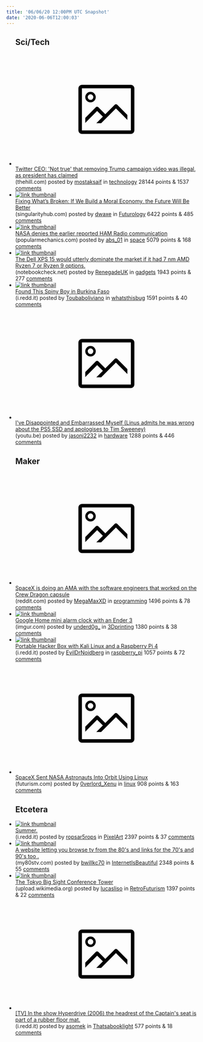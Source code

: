 ```yaml
---
title: '06/06/20 12:00PM UTC Snapshot'
date: '2020-06-06T12:00:03'
---
```

<ul>
<h2>Sci/Tech</h2>

<li><a href='https://thehill.com/policy/technology/501451-twitter-ceo-not-true-that-removing-trump-campaign-video-was-illegal-as'><svg version='1.1' viewBox='-34 -14 104 64' preserveAspectRatio='xMidYMid meet' xmlns='http://www.w3.org/2000/svg' xmlns:xlink='http://www.w3.org/1999/xlink'>
    <title>link thumbnail</title>
    <path d='M32,4H4A2,2,0,0,0,2,6V30a2,2,0,0,0,2,2H32a2,2,0,0,0,2-2V6A2,2,0,0,0,32,4ZM4,30V6H32V30Z'></path>
    <path d='M8.92,14a3,3,0,1,0-3-3A3,3,0,0,0,8.92,14Zm0-4.6A1.6,1.6,0,1,1,7.33,11,1.6,1.6,0,0,1,8.92,9.41Z'></path>
    <path d='M22.78,15.37l-5.4,5.4-4-4a1,1,0,0,0-1.41,0L5.92,22.9v2.83l6.79-6.79L16,22.18l-3.75,3.75H15l8.45-8.45L30,24V21.18l-5.81-5.81A1,1,0,0,0,22.78,15.37Z'></path>
    </svg></a><div><div class='linkTitle'><a href='https://thehill.com/policy/technology/501451-twitter-ceo-not-true-that-removing-trump-campaign-video-was-illegal-as'>Twitter CEO: 'Not true' that removing Trump campaign video was illegal, as president has claimed</a></div>(thehill.com) posted by <a href='https://www.reddit.com/user/mostaksaif'>mostaksaif</a> in <a href='https://www.reddit.com/r/technology'>technology</a> 28144 points & 1537 <a href='https://www.reddit.com/r/technology/comments/gxkma0/twitter_ceo_not_true_that_removing_trump_campaign/'>comments</a></div></li>

<li><a href='https://singularityhub.com/2020/06/05/fixing-whats-broken-if-we-build-a-moral-economy-the-future-will-be-better/'><img src='https://b.thumbs.redditmedia.com/MCEDzTYve-ayVKCOqzh6c9D6kZ9hOt0Kx0Ecm5uwSys.jpg' alt='link thumbnail'></a><div><div class='linkTitle'><a href='https://singularityhub.com/2020/06/05/fixing-whats-broken-if-we-build-a-moral-economy-the-future-will-be-better/'>Fixing What’s Broken: If We Build a Moral Economy, the Future Will Be Better</a></div>(singularityhub.com) posted by <a href='https://www.reddit.com/user/dwaxe'>dwaxe</a> in <a href='https://www.reddit.com/r/Futurology'>Futurology</a> 6422 points & 485 <a href='https://www.reddit.com/r/Futurology/comments/gx586w/fixing_whats_broken_if_we_build_a_moral_economy/'>comments</a></div></li>

<li><a href='https://www.popularmechanics.com/space/satellites/a32767523/ham-operator-nasa-spacex-crew-dragon/'><img src='https://b.thumbs.redditmedia.com/nhCas7H0UgBch86YuYznuYk3ruir9Qduy0OOikT23qc.jpg' alt='link thumbnail'></a><div><div class='linkTitle'><a href='https://www.popularmechanics.com/space/satellites/a32767523/ham-operator-nasa-spacex-crew-dragon/'>NASA denies the earlier reported HAM Radio communication</a></div>(popularmechanics.com) posted by <a href='https://www.reddit.com/user/abs_01'>abs_01</a> in <a href='https://www.reddit.com/r/space'>space</a> 5079 points & 168 <a href='https://www.reddit.com/r/space/comments/gxfgza/nasa_denies_the_earlier_reported_ham_radio/'>comments</a></div></li>

<li><a href='https://www.notebookcheck.net/The-Dell-XPS-15-would-utterly-dominate-the-market-if-it-had-7-nm-AMD-Ryzen-7-or-Ryzen-9-options.469085.0.html'><img src='https://b.thumbs.redditmedia.com/5EQ2KHJwKlU7fbdhl1ll060MVS1HR1BsBYorgUlmleE.jpg' alt='link thumbnail'></a><div><div class='linkTitle'><a href='https://www.notebookcheck.net/The-Dell-XPS-15-would-utterly-dominate-the-market-if-it-had-7-nm-AMD-Ryzen-7-or-Ryzen-9-options.469085.0.html'>The Dell XPS 15 would utterly dominate the market if it had 7 nm AMD Ryzen 7 or Ryzen 9 options.</a></div>(notebookcheck.net) posted by <a href='https://www.reddit.com/user/RenegadeUK'>RenegadeUK</a> in <a href='https://www.reddit.com/r/gadgets'>gadgets</a> 1943 points & 277 <a href='https://www.reddit.com/r/gadgets/comments/gxk15q/the_dell_xps_15_would_utterly_dominate_the_market/'>comments</a></div></li>

<li><a href='https://i.redd.it/omnch8vt24351.jpg'><img src='https://b.thumbs.redditmedia.com/XpcXDlfBgrtVW9LuWjGvLhKHZs7_wK635K-NFvXit4s.jpg' alt='link thumbnail'></a><div><div class='linkTitle'><a href='https://i.redd.it/omnch8vt24351.jpg'>Found This Spiny Boy in Burkina Faso</a></div>(i.redd.it) posted by <a href='https://www.reddit.com/user/Toubaboliviano'>Toubaboliviano</a> in <a href='https://www.reddit.com/r/whatsthisbug'>whatsthisbug</a> 1591 points & 40 <a href='https://www.reddit.com/r/whatsthisbug/comments/gx6usx/found_this_spiny_boy_in_burkina_faso/'>comments</a></div></li>

<li><a href='https://youtu.be/4ehDRCE1Z38'><svg version='1.1' viewBox='-34 -14 104 64' preserveAspectRatio='xMidYMid meet' xmlns='http://www.w3.org/2000/svg' xmlns:xlink='http://www.w3.org/1999/xlink'>
    <title>link thumbnail</title>
    <path d='M32,4H4A2,2,0,0,0,2,6V30a2,2,0,0,0,2,2H32a2,2,0,0,0,2-2V6A2,2,0,0,0,32,4ZM4,30V6H32V30Z'></path>
    <path d='M8.92,14a3,3,0,1,0-3-3A3,3,0,0,0,8.92,14Zm0-4.6A1.6,1.6,0,1,1,7.33,11,1.6,1.6,0,0,1,8.92,9.41Z'></path>
    <path d='M22.78,15.37l-5.4,5.4-4-4a1,1,0,0,0-1.41,0L5.92,22.9v2.83l6.79-6.79L16,22.18l-3.75,3.75H15l8.45-8.45L30,24V21.18l-5.81-5.81A1,1,0,0,0,22.78,15.37Z'></path>
    </svg></a><div><div class='linkTitle'><a href='https://youtu.be/4ehDRCE1Z38'>I've Disappointed and Embarrassed Myself (Linus admits he was wrong about the PS5 SSD and apologises to Tim Sweeney)</a></div>(youtu.be) posted by <a href='https://www.reddit.com/user/jasonj2232'>jasonj2232</a> in <a href='https://www.reddit.com/r/hardware'>hardware</a> 1288 points & 446 <a href='https://www.reddit.com/r/hardware/comments/gxarwt/ive_disappointed_and_embarrassed_myself_linus/'>comments</a></div></li>

<h2>Maker</h2>

<li><a href='https://www.reddit.com/r/spacex/comments/gxb7j1/we_are_the_spacex_software_team_ask_us_anything/?utm_source=share&amp;utm_medium=web2x'><svg version='1.1' viewBox='-34 -14 104 64' preserveAspectRatio='xMidYMid meet' xmlns='http://www.w3.org/2000/svg' xmlns:xlink='http://www.w3.org/1999/xlink'>
    <title>link thumbnail</title>
    <path d='M32,4H4A2,2,0,0,0,2,6V30a2,2,0,0,0,2,2H32a2,2,0,0,0,2-2V6A2,2,0,0,0,32,4ZM4,30V6H32V30Z'></path>
    <path d='M8.92,14a3,3,0,1,0-3-3A3,3,0,0,0,8.92,14Zm0-4.6A1.6,1.6,0,1,1,7.33,11,1.6,1.6,0,0,1,8.92,9.41Z'></path>
    <path d='M22.78,15.37l-5.4,5.4-4-4a1,1,0,0,0-1.41,0L5.92,22.9v2.83l6.79-6.79L16,22.18l-3.75,3.75H15l8.45-8.45L30,24V21.18l-5.81-5.81A1,1,0,0,0,22.78,15.37Z'></path>
    </svg></a><div><div class='linkTitle'><a href='https://www.reddit.com/r/spacex/comments/gxb7j1/we_are_the_spacex_software_team_ask_us_anything/?utm_source=share&amp;utm_medium=web2x'>SpaceX is doing an AMA with the software engineers that worked on the Crew Dragon capsule</a></div>(reddit.com) posted by <a href='https://www.reddit.com/user/MegaMaxXD'>MegaMaxXD</a> in <a href='https://www.reddit.com/r/programming'>programming</a> 1496 points & 78 <a href='https://www.reddit.com/r/programming/comments/gxbm2t/spacex_is_doing_an_ama_with_the_software/'>comments</a></div></li>

<li><a href='https://imgur.com/Qdbvics'><img src='https://b.thumbs.redditmedia.com/TgJtVNQYT3EM0XtcZ_eapKVCqZzPJB32pJXglcaEVDk.jpg' alt='link thumbnail'></a><div><div class='linkTitle'><a href='https://imgur.com/Qdbvics'>Google Home mini alarm clock with an Ender 3</a></div>(imgur.com) posted by <a href='https://www.reddit.com/user/underd0g_'>underd0g_</a> in <a href='https://www.reddit.com/r/3Dprinting'>3Dprinting</a> 1380 points & 38 <a href='https://www.reddit.com/r/3Dprinting/comments/gx4e3t/google_home_mini_alarm_clock_with_an_ender_3/'>comments</a></div></li>

<li><a href='https://i.redd.it/z61e020ml5351.jpg'><img src='https://b.thumbs.redditmedia.com/f1HFD8Elh9_5mWZDN5M9AfbEQh0DzLvGBQti8MWHYQg.jpg' alt='link thumbnail'></a><div><div class='linkTitle'><a href='https://i.redd.it/z61e020ml5351.jpg'>Portable Hacker Box with Kali Linux and a Raspberry Pi 4</a></div>(i.redd.it) posted by <a href='https://www.reddit.com/user/EvilDrNoidberg'>EvilDrNoidberg</a> in <a href='https://www.reddit.com/r/raspberry_pi'>raspberry_pi</a> 1057 points & 72 <a href='https://www.reddit.com/r/raspberry_pi/comments/gxcp3d/portable_hacker_box_with_kali_linux_and_a/'>comments</a></div></li>

<li><a href='https://futurism.com/the-byte/spacex-nasa-astronauts-linux'><svg version='1.1' viewBox='-34 -14 104 64' preserveAspectRatio='xMidYMid meet' xmlns='http://www.w3.org/2000/svg' xmlns:xlink='http://www.w3.org/1999/xlink'>
    <title>link thumbnail</title>
    <path d='M32,4H4A2,2,0,0,0,2,6V30a2,2,0,0,0,2,2H32a2,2,0,0,0,2-2V6A2,2,0,0,0,32,4ZM4,30V6H32V30Z'></path>
    <path d='M8.92,14a3,3,0,1,0-3-3A3,3,0,0,0,8.92,14Zm0-4.6A1.6,1.6,0,1,1,7.33,11,1.6,1.6,0,0,1,8.92,9.41Z'></path>
    <path d='M22.78,15.37l-5.4,5.4-4-4a1,1,0,0,0-1.41,0L5.92,22.9v2.83l6.79-6.79L16,22.18l-3.75,3.75H15l8.45-8.45L30,24V21.18l-5.81-5.81A1,1,0,0,0,22.78,15.37Z'></path>
    </svg></a><div><div class='linkTitle'><a href='https://futurism.com/the-byte/spacex-nasa-astronauts-linux'>SpaceX Sent NASA Astronauts Into Orbit Using Linux</a></div>(futurism.com) posted by <a href='https://www.reddit.com/user/0verlord_Xenu'>0verlord_Xenu</a> in <a href='https://www.reddit.com/r/linux'>linux</a> 908 points & 163 <a href='https://www.reddit.com/r/linux/comments/gx65l6/spacex_sent_nasa_astronauts_into_orbit_using_linux/'>comments</a></div></li>

<h2>Etcetera</h2>

<li><a href='https://i.redd.it/0b837c28w6351.jpg'><img src='https://b.thumbs.redditmedia.com/fmduhDajyP7Sjx9L8jm7ghWj0g7ULj0GeDz5kDl_rus.jpg' alt='link thumbnail'></a><div><div class='linkTitle'><a href='https://i.redd.it/0b837c28w6351.jpg'>Summer.</a></div>(i.redd.it) posted by <a href='https://www.reddit.com/user/ropsar5rops'>ropsar5rops</a> in <a href='https://www.reddit.com/r/PixelArt'>PixelArt</a> 2397 points & 37 <a href='https://www.reddit.com/r/PixelArt/comments/gxh911/summer/'>comments</a></div></li>

<li><a href='https://www.my80stv.com/'><img src='https://a.thumbs.redditmedia.com/FXOimMO07HOrGcT1V4pcgUxwtiOXnnGYOtRkn2qonu0.jpg' alt='link thumbnail'></a><div><div class='linkTitle'><a href='https://www.my80stv.com/'>A website letting you browse tv from the 80's and links for the 70's and 90's too .</a></div>(my80stv.com) posted by <a href='https://www.reddit.com/user/bwillkc70'>bwillkc70</a> in <a href='https://www.reddit.com/r/InternetIsBeautiful'>InternetIsBeautiful</a> 2348 points & 55 <a href='https://www.reddit.com/r/InternetIsBeautiful/comments/gxkyiz/a_website_letting_you_browse_tv_from_the_80s_and/'>comments</a></div></li>

<li><a href='https://upload.wikimedia.org/wikipedia/commons/thumb/b/b9/Tokyo_Big_Sight_at_Night.jpg/1024px-Tokyo_Big_Sight_at_Night.jpg'><img src='https://b.thumbs.redditmedia.com/dmDSvNyFbGm7eMREPdeaGDLG6e65O4BQjddBsru8vys.jpg' alt='link thumbnail'></a><div><div class='linkTitle'><a href='https://upload.wikimedia.org/wikipedia/commons/thumb/b/b9/Tokyo_Big_Sight_at_Night.jpg/1024px-Tokyo_Big_Sight_at_Night.jpg'>The Tokyo Big Sight Conference Tower</a></div>(upload.wikimedia.org) posted by <a href='https://www.reddit.com/user/lucasliso'>lucasliso</a> in <a href='https://www.reddit.com/r/RetroFuturism'>RetroFuturism</a> 1397 points & 22 <a href='https://www.reddit.com/r/RetroFuturism/comments/gxho3o/the_tokyo_big_sight_conference_tower/'>comments</a></div></li>

<li><a href='https://i.redd.it/6bwusks5t3351.jpg'><svg version='1.1' viewBox='-34 -14 104 64' preserveAspectRatio='xMidYMid meet' xmlns='http://www.w3.org/2000/svg' xmlns:xlink='http://www.w3.org/1999/xlink'>
    <title>link thumbnail</title>
    <path d='M32,4H4A2,2,0,0,0,2,6V30a2,2,0,0,0,2,2H32a2,2,0,0,0,2-2V6A2,2,0,0,0,32,4ZM4,30V6H32V30Z'></path>
    <path d='M8.92,14a3,3,0,1,0-3-3A3,3,0,0,0,8.92,14Zm0-4.6A1.6,1.6,0,1,1,7.33,11,1.6,1.6,0,0,1,8.92,9.41Z'></path>
    <path d='M22.78,15.37l-5.4,5.4-4-4a1,1,0,0,0-1.41,0L5.92,22.9v2.83l6.79-6.79L16,22.18l-3.75,3.75H15l8.45-8.45L30,24V21.18l-5.81-5.81A1,1,0,0,0,22.78,15.37Z'></path>
    </svg></a><div><div class='linkTitle'><a href='https://i.redd.it/6bwusks5t3351.jpg'>[TV] In the show Hyperdrive (2006) the headrest of the Captain's seat is part of a rubber floor mat.</a></div>(i.redd.it) posted by <a href='https://www.reddit.com/user/asomek'>asomek</a> in <a href='https://www.reddit.com/r/Thatsabooklight'>Thatsabooklight</a> 577 points & 18 <a href='https://www.reddit.com/r/Thatsabooklight/comments/gx5x6y/tv_in_the_show_hyperdrive_2006_the_headrest_of/'>comments</a></div></li>

</ul>

